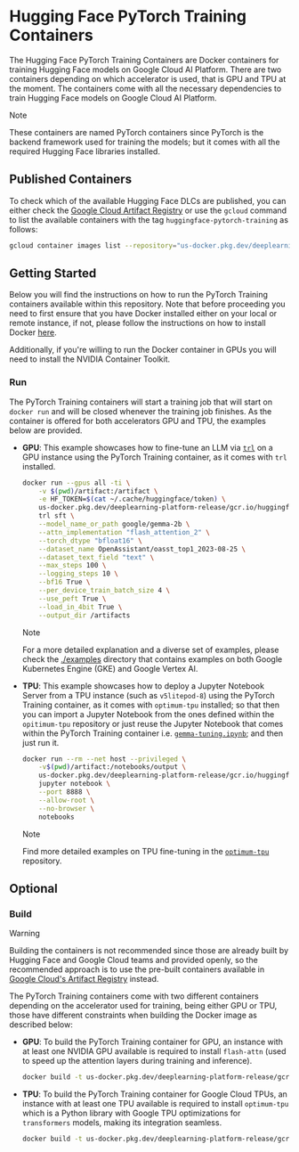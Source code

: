 # Hugging Face PyTorch Training Containers

The Hugging Face PyTorch Training Containers are Docker containers for training Hugging Face models on Google Cloud AI Platform. There are two containers depending on which accelerator is used, that is GPU and TPU at the moment. The containers come with all the necessary dependencies to train Hugging Face models on Google Cloud AI Platform.

> [!NOTE]
> These containers are named PyTorch containers since PyTorch is the backend framework used for training the models; but it comes with all the required Hugging Face libraries installed.

## Published Containers

To check which of the available Hugging Face DLCs are published, you can either check the [Google Cloud Artifact Registry](https://console.cloud.google.com/artifacts/docker/deeplearning-platform-release/us/gcr.io) or use the `gcloud` command to list the available containers with the tag `huggingface-pytorch-training` as follows:

```bash
gcloud container images list --repository="us-docker.pkg.dev/deeplearning-platform-release/gcr.io" | grep "huggingface-pytorch-training"
```

## Getting Started

Below you will find the instructions on how to run the PyTorch Training containers available within this repository. Note that before proceeding you need to first ensure that you have Docker installed either on your local or remote instance, if not, please follow the instructions on how to install Docker [here](https://docs.docker.com/get-docker/).

Additionally, if you're willing to run the Docker container in GPUs you will need to install the NVIDIA Container Toolkit.

### Run

The PyTorch Training containers will start a training job that will start on `docker run` and will be closed whenever the training job finishes. As the container is offered for both accelerators GPU and TPU, the examples below are provided.

* **GPU**: This example showcases how to fine-tune an LLM via [`trl`](https://github.com/huggingface/trl) on a GPU instance using the PyTorch Training container, as it comes with `trl` installed.

    ```bash
    docker run --gpus all -ti \
        -v $(pwd)/artifact:/artifact \
        -e HF_TOKEN=$(cat ~/.cache/huggingface/token) \
        us-docker.pkg.dev/deeplearning-platform-release/gcr.io/huggingface-pytorch-training-gpu.2.3.0.transformers.4.42.3.py310 \
        trl sft \
        --model_name_or_path google/gemma-2b \
        --attn_implementation "flash_attention_2" \
        --torch_dtype "bfloat16" \
        --dataset_name OpenAssistant/oasst_top1_2023-08-25 \
        --dataset_text_field "text" \
        --max_steps 100 \
        --logging_steps 10 \
        --bf16 True \
        --per_device_train_batch_size 4 \
        --use_peft True \
        --load_in_4bit True \
        --output_dir /artifacts
    ```

    > [!NOTE]
    > For a more detailed explanation and a diverse set of examples, please check the [./examples](../../examples) directory that contains examples on both Google Kubernetes Engine (GKE) and Google Vertex AI.

* **TPU**: This example showcases how to deploy a Jupyter Notebook Server from a TPU instance (such as `v5litepod-8`) using the PyTorch Training container, as it comes with `optimum-tpu` installed; so that then you can import a Jupyter Notebook from the ones defined within the `opitimum-tpu` repository or just reuse the Jupyter Notebook that comes within the PyTorch Training container i.e. [`gemma-tuning.ipynb`](https://github.com/huggingface/optimum-tpu/blob/main/examples/language-modeling/gemma_tuning.ipynb); and then just run it.

    ```bash
    docker run --rm --net host --privileged \
        -v$(pwd)/artifact:/notebooks/output \
        us-docker.pkg.dev/deeplearning-platform-release/gcr.io/huggingface-pytorch-training-tpu.2.4.0.transformers.4.41.1.py310 \
        jupyter notebook \
        --port 8888 \
        --allow-root \
        --no-browser \
        notebooks
    ```

    > [!NOTE]
    > Find more detailed examples on TPU fine-tuning in the [`optimum-tpu`](https://github.com/huggingface/optimum-tpu/tree/main/examples) repository.

## Optional

### Build

> [!WARNING]
> Building the containers is not recommended since those are already built by Hugging Face and Google Cloud teams and provided openly, so the recommended approach is to use the pre-built containers available in [Google Cloud's Artifact Registry](https://console.cloud.google.com/artifacts/docker/deeplearning-platform-release/us/gcr.io) instead.

The PyTorch Training containers come with two different containers depending on the accelerator used for training, being either GPU or TPU, those have different constraints when building the Docker image as described below:

* **GPU**: To build the PyTorch Training container for GPU, an instance with at least one NVIDIA GPU available is required to install `flash-attn` (used to speed up the attention layers during training and inference).

    ```bash
    docker build -t us-docker.pkg.dev/deeplearning-platform-release/gcr.io/huggingface-pytorch-training-gpu.2.3.0.transformers.4.42.3.py310 -f containers/pytorch/training/gpu/2.3.0/transformers/4.42.3/py310/Dockerfile .
    ```

* **TPU**: To build the PyTorch Training container for Google Cloud TPUs, an instance with at least one TPU available is required to install `optimum-tpu` which is a Python library with Google TPU optimizations for `transformers` models, making its integration seamless.

    ```bash
    docker build -t us-docker.pkg.dev/deeplearning-platform-release/gcr.io/huggingface-pytorch-training-tpu.2.4.0.transformers.4.41.1.py310 -f containers/pytorch/training/tpu/2.4.0/transformers/4.41.1/py310/Dockerfile .
    ```
